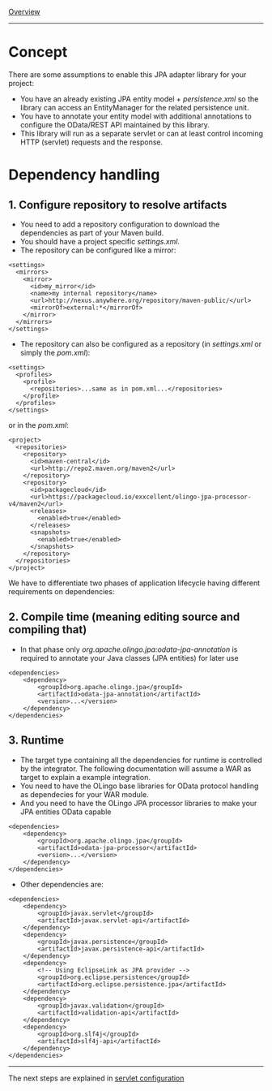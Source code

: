 [Overview](TableOfContent.md)

---
# Concept
There are some assumptions to enable this JPA adapter library for your project:
* You have an already existing JPA entity model + _persistence.xml_ so the library can access an EntityManager for the related persistence unit.
* You have to annotate your entity model with additional annotations to configure the OData/REST API maintained by this library.
* This library will run as a separate servlet or can at least control incoming HTTP (servlet) requests and the response.

# Dependency handling
## 1. Configure repository to resolve artifacts
* You need to add a repository configuration to download the dependencies as part of your Maven build.
* You should have a project specific _settings.xml_.
* The repository can be configured like a mirror:

```
<settings>
  <mirrors>
    <mirror>
      <id>my_mirror</id>
      <name>my internal repository</name>
      <url>http://nexus.anywhere.org/repository/maven-public/</url>
      <mirrorOf>external:*</mirrorOf>
    </mirror>
  </mirrors>
</settings>
```

* The repository can also be configured as a repository (in _settings.xml_ or simply the _pom.xml_):

```
<settings>
  <profiles>
    <profile>
      <repositories>...same as in pom.xml...</repositories>
    </profile>
  </profiles>
</settings>
```

or in the _pom.xml_:

```
<project>
  <repositories>
    <repository>
      <id>maven-central</id>
      <url>http://repo2.maven.org/maven2</url>
    </repository>
    <repository>
      <id>packagecloud</id>
      <url>https://packagecloud.io/exxcellent/olingo-jpa-processor-v4/maven2</url>
      <releases>
        <enabled>true</enabled>
      </releases>
      <snapshots>
        <enabled>true</enabled>
      </snapshots>
    </repository>
  </repositories>
</project>
```


We have to differentiate two phases of application lifecycle having different requirements on dependencies:
## 2. Compile time (meaning editing source and compiling that)
* In that phase only _org.apache.olingo.jpa:odata-jpa-annotation_ is required to annotate your Java classes (JPA entities) for later use

```
<dependencies>
    <dependency>
        <groupId>org.apache.olingo.jpa</groupId>
        <artifactId>odata-jpa-annotation</artifactId>
        <version>...</version>
    </dependency>
</dependencies>
```
    
## 3. Runtime
* The target type containing all the dependencies for runtime is controlled by the integrator. The following documentation will assume a WAR as target to explain a example integration.
* You need to have the OLingo base libraries for OData protocol handling as dependecies for your WAR module.
* And you need to have the OLingo JPA processor libraries to make your JPA entities OData capable

```
<dependencies>
	<dependency>
		<groupId>org.apache.olingo.jpa</groupId>
		<artifactId>odata-jpa-processor</artifactId>
		<version>...</version>
	</dependency>
</dependencies>
```

* Other dependencies are:

```
<dependencies>
	<dependency>
		<groupId>javax.servlet</groupId>
		<artifactId>javax.servlet-api</artifactId>
	</dependency>
	<dependency>
	    <groupId>javax.persistence</groupId>
	    <artifactId>javax.persistence-api</artifactId>
	</dependency>
	<dependency>
		<!-- Using EclipseLink as JPA provider -->
		<groupId>org.eclipse.persistence</groupId>
		<artifactId>org.eclipse.persistence.jpa</artifactId>
	</dependency>
	<dependency>
		<groupId>javax.validation</groupId>
		<artifactId>validation-api</artifactId>
	</dependency>
	<dependency>
	    <groupId>org.slf4j</groupId>
	    <artifactId>slf4j-api</artifactId>
	</dependency>
</dependencies>

```
---

The next steps are explained in [servlet configuration](AsWar.md)
